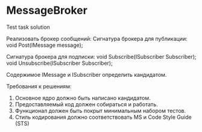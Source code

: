# MessageBroker
Test task solution

Реализовать брокер сообщений:
Сигнатура брокера для публикации:
void Post(IMessage message);

Сигнатура брокера для подписки:
void Subscribe(ISubscriber Subscriber);
void Unsubscribe(ISubscriber Subscriber);

Содержимое IMessage и ISubscriber определить кандидатом.

Требования к решениям:
1) Основное ядро должно быть написано кандидатом.
2) Предоставляемый код должен собираться и работать.
3) Функционал должен быть покрыт минимальным набором тестов.
4) Стиль кодирования должно соответствовать МS и Code Style Guide (STS)
